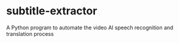 # subtitle-extractor
A Python program to automate the video AI speech recognition and translation process
